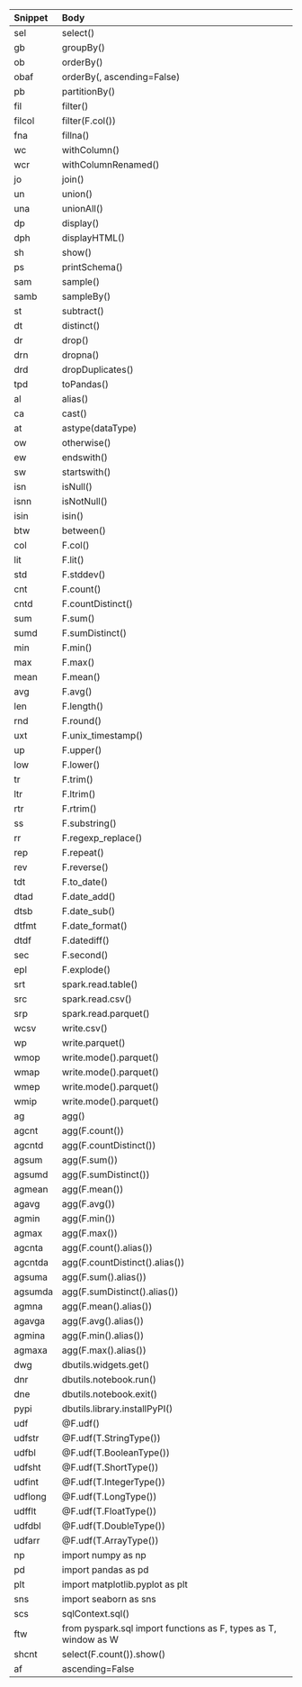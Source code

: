| Snippet | Body                                                            |
| :------ | :-------------------------------------------------------------- |
| sel     | select()                                                        |
| gb      | groupBy()                                                       |
| ob      | orderBy()                                                       |
| obaf    | orderBy(, ascending=False)                                      |
| pb      | partitionBy()                                                   |
| fil     | filter()                                                        |
| filcol  | filter(F.col())                                                 |
| fna     | fillna()                                                        |
| wc      | withColumn()                                                    |
| wcr     | withColumnRenamed()                                             |
| jo      | join()                                                          |
| un      | union()                                                         |
| una     | unionAll()                                                      |
| dp      | display()                                                       |
| dph     | displayHTML()                                                   |
| sh      | show()                                                          |
| ps      | printSchema()                                                   |
| sam     | sample()                                                        |
| samb    | sampleBy()                                                      |
| st      | subtract()                                                      |
| dt      | distinct()                                                      |
| dr      | drop()                                                          |
| drn     | dropna()                                                        |
| drd     | dropDuplicates()                                                |
| tpd     | toPandas()                                                      |
| al      | alias()                                                         |
| ca      | cast()                                                          |
| at      | astype(dataType)                                                |
| ow      | otherwise()                                                     |
| ew      | endswith()                                                      |
| sw      | startswith()                                                    |
| isn     | isNull()                                                        |
| isnn    | isNotNull()                                                     |
| isin    | isin()                                                          |
| btw     | between()                                                       |
| col     | F.col()                                                         |
| lit     | F.lit()                                                         |
| std     | F.stddev()                                                      |
| cnt     | F.count()                                                       |
| cntd    | F.countDistinct()                                               |
| sum     | F.sum()                                                         |
| sumd    | F.sumDistinct()                                                 |
| min     | F.min()                                                         |
| max     | F.max()                                                         |
| mean    | F.mean()                                                        |
| avg     | F.avg()                                                         |
| len     | F.length()                                                      |
| rnd     | F.round()                                                       |
| uxt     | F.unix_timestamp()                                              |
| up      | F.upper()                                                       |
| low     | F.lower()                                                       |
| tr      | F.trim()                                                        |
| ltr     | F.ltrim()                                                       |
| rtr     | F.rtrim()                                                       |
| ss      | F.substring()                                                   |
| rr      | F.regexp_replace()                                              |
| rep     | F.repeat()                                                      |
| rev     | F.reverse()                                                     |
| tdt     | F.to_date()                                                     |
| dtad    | F.date_add()                                                    |
| dtsb    | F.date_sub()                                                    |
| dtfmt   | F.date_format()                                                 |
| dtdf    | F.datediff()                                                    |
| sec     | F.second()                                                      |
| epl     | F.explode()                                                     |
| srt     | spark.read.table()                                              |
| src     | spark.read.csv()                                                |
| srp     | spark.read.parquet()                                            |
| wcsv    | write.csv()                                                     |
| wp      | write.parquet()                                                 |
| wmop    | write.mode().parquet()                                          |
| wmap    | write.mode().parquet()                                          |
| wmep    | write.mode().parquet()                                          |
| wmip    | write.mode().parquet()                                          |
| ag      | agg()                                                           |
| agcnt   | agg(F.count())                                                  |
| agcntd  | agg(F.countDistinct())                                          |
| agsum   | agg(F.sum())                                                    |
| agsumd  | agg(F.sumDistinct())                                            |
| agmean  | agg(F.mean())                                                   |
| agavg   | agg(F.avg())                                                    |
| agmin   | agg(F.min())                                                    |
| agmax   | agg(F.max())                                                    |
| agcnta  | agg(F.count().alias())                                          |
| agcntda | agg(F.countDistinct().alias())                                  |
| agsuma  | agg(F.sum().alias())                                            |
| agsumda | agg(F.sumDistinct().alias())                                    |
| agmna   | agg(F.mean().alias())                                           |
| agavga  | agg(F.avg().alias())                                            |
| agmina  | agg(F.min().alias())                                            |
| agmaxa  | agg(F.max().alias())                                            |
| dwg     | dbutils.widgets.get()                                           |
| dnr     | dbutils.notebook.run()                                          |
| dne     | dbutils.notebook.exit()                                         |
| pypi    | dbutils.library.installPyPI()                                   |
| udf     | @F.udf()                                                        |
| udfstr  | @F.udf(T.StringType())                                          |
| udfbl   | @F.udf(T.BooleanType())                                         |
| udfsht  | @F.udf(T.ShortType())                                           |
| udfint  | @F.udf(T.IntegerType())                                         |
| udflong | @F.udf(T.LongType())                                            |
| udfflt  | @F.udf(T.FloatType())                                           |
| udfdbl  | @F.udf(T.DoubleType())                                          |
| udfarr  | @F.udf(T.ArrayType())                                           |
| np      | import numpy as np                                              |
| pd      | import pandas as pd                                             |
| plt     | import matplotlib.pyplot as plt                                 |
| sns     | import seaborn as sns                                           |
| scs     | sqlContext.sql()                                                |
| ftw     | from pyspark.sql import functions as F, types as T, window as W |
| shcnt   | select(F.count()).show()                                        |
| af      | ascending=False                                                 |
